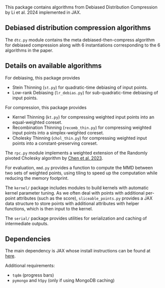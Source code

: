 This package contains algorithms from Debiased Distribution Compression by Li et al. 2024 implemented in JAX.

## Debiased distribution compression algorithms
The `dtc.py` module contains the meta debiased-then-compress algorithm for debiased compression along with 6 instantiations corresponding to the 6 algorithms in the paper.

## Details on available algorithms

For debiasing, this package provides
- Stein Thinning (`st.py`) for quadratic-time debiasing of input points.
- Low-rank Debiasing (`lr_debias.py`) for sub-quadratic-time debiasing of input points.

For compression, this package provides
- Kernel Thinning (`kt.py`) for compressing weighted input points into an equal-weighted coreset.
- Recombination Thinning (`recomb_thin.py`) for compressing weighted input points into a simplex-weighted coreset.
- Cholesky Thinning (`chol_thin.py`) for compressing weighted input points into a constant-preserving coreset.

The `rpc.py` module implements a weighted extension of the Randomly pivoted Cholesky algorithm by [Chen et al. 2023](https://arxiv.org/pdf/2207.06503).

For evaluation, `mmd.py` provides a function to compute the MMD between two sets of weighted points, using tiling to speed up the computation while reducing the memory footprint.


The `kernel/` package includes modules to build kernels with automatic kernel parameter tuning. As we often deal with points with additional per-point attributes (such as the score), `sliceable_points.py` provides a JAX data structure to store points with additional attributes with helper functions, which is then input to the kernel.

The `serial/` package provides utilities for serialization and caching of intermediate outputs.

## Dependencies
The main dependency is JAX whose install instructions can be found at [here](https://jax.readthedocs.io/en/latest/quickstart.html).

Additional requirements:
- `tqdm` (progress bars)
- `pymongo` and `h5py` (only if using MongoDB caching)
